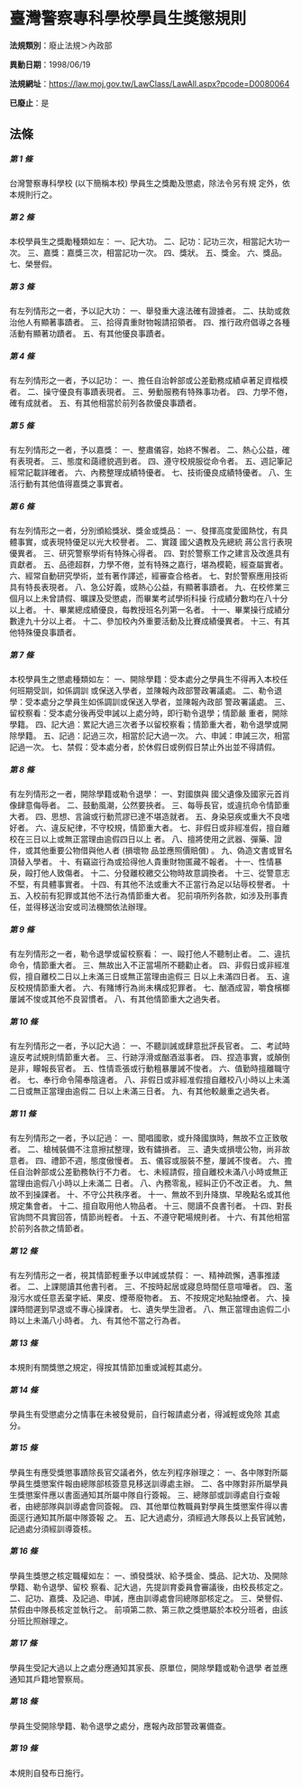 # 臺灣警察專科學校學員生獎懲規則

**法規類別**：廢止法規＞內政部

**異動日期**：1998/06/19  

**法規網址**：https://law.moj.gov.tw/LawClass/LawAll.aspx?pcode=D0080064

**已廢止**：是



## 法條
##### 第 1 條
台灣警察專科學校 (以下簡稱本校) 學員生之獎勵及懲處，除法令另有規
定外，依本規則行之。

##### 第 2 條
本校學員生之獎勵種類如左：
一、記大功。
二、記功：記功三次，相當記大功一次。
三、嘉獎：嘉獎三次，相當記功一次。
四、獎狀。
五、獎金。
六、獎品。
七、榮譽假。


##### 第 3 條
有左列情形之一者，予以記大功：
一、舉發重大違法確有證據者。
二、扶助或救治他人有顯著事蹟者。
三、拾得貴重財物報請招領者。
四、推行政府倡導之各種活動有顯著功蹟者。
五、有其他優良事蹟者。


##### 第 4 條
有左列情形之一者，予以記功：
一、擔任自治幹部或公差勤務成績卓著足資楷模者。
二、操守優良有事蹟表現者。
三、勞動服務有特殊事功者。
四、力學不倦，確有成就者。
五、有其他相當於前列各款優良事蹟者。


##### 第 5 條
有左列情形之一者，予以嘉獎：
一、整肅儀容，始終不懈者。
二、熱心公益，確有表現者。
三、態度和藹禮貌週到者。
四、遵守校規服從命令者。
五、週記筆記經常記載詳確者。
六、內務整理成績特優者。
七、技術優良成績特優者。
八、生活行動有其他值得嘉獎之事實者。


##### 第 6 條
有左列情形之一者，分別頒給獎狀、獎金或獎品：
一、發揮高度愛國熱忱，有具體事實，或表現特優足以光大校譽者。
二、實踐  國父遺教及先總統  蔣公言行表現優異者。
三、研究警察學術有特殊心得者。
四、對於警察工作之建言及改進具有貢獻者。
五、品德超群，力學不倦，並有特殊之嘉行，堪為模範，經查屬實者。
六、經常自動研究學術，並有著作譯述，經審查合格者。
七、對於警察應用技術具有特長表現者。
八、急公好義，或熱心公益，有顯著事蹟者。
九、在校修業三個月以上未曾請假、曠課及受懲處，而畢業考試學術科操
    行成績分數均在八十分以上者。
十、畢業總成績優良，每教授班名列第一名者。
十一、畢業操行成績分數達九十分以上者。
十二、參加校內外重要活動及比賽成績優異者。
十三、有其他特殊優良事蹟者。


##### 第 7 條
本校學員生之懲處種類如左：
一、開除學籍：受本處分之學員生不得再入本校任何班期受訓，如係調訓
    或保送入學者，並陳報內政部警政署議處。
二、勒令退學：受本處分之學員生如係調訓或保送入學者，並陳報內政部
    警政署議處。
三、留校察看：受本處分後再受申誡以上處分時，即行勒令退學；情節嚴
    重者，開除學籍。
四、記大過：累記大過三次者予以留校察看；情節重大者，勒令退學或開
    除學籍。
五、記過：記過三次，相當於記大過一次。
六、申誡：申誡三次，相當記過一次。
七、禁假：受本處分者，於休假日或例假日禁止外出並不得請假。


##### 第 8 條
有左列情形之一者，開除學籍或勒令退學：
一、對國旗與  國父遺像及國家元首肖像肆意侮辱者。
二、鼓動風潮，公然要挾者。
三、每辱長官，或違抗命令情節重大者。
四、思想、言論或行動荒謬已達不堪造就者。
五、身染惡疾或重大不良嗜好者。
六、違反紀律，不守校規，情節重大者。
七、非假日或非經准假，擅自離校在三日以上或無正當理由逾假四日以上
    者。
八、擅將使用之武器、彈藥、證件，或其他重要公物借與他人者 (損壞物
    品並應照價賠償) 。
九、偽造文書或冒名頂替入學者。
十、有竊盜行為或拾得他人貴重財物匿藏不報者。
十一、性情暴戾，毆打他人致傷者。
十二、分發離校繳交公物時故意調換者。
十三、從警意志不堅，有具體事實者。
十四、有其他不法或重大不正當行為足以玷辱校譽者。
十五、入校前有犯罪或其他不法行為情節重大者。
犯前項所列各款，如涉及刑事責任，並得移送治安或司法機關依法辦理。


##### 第 9 條
有左列情形之一者，勒令退學或留校察看：
一、毆打他人不聽制止者。
二、違抗命令，情節重大者。
三、無故出入不正當場所不聽勸止者。
四、非假日或非經准假，擅自離校二日以上未滿三日或無正當理由逾假三
    日以上未滿四日者。
五、違反校規情節重大者。
六、有賭博行為尚未構成犯罪者。
七、酗酒成習，嚼食檳榔屢誡不悛或其他不良習慣者。
八、有其他情節重大之過失者。


##### 第 10 條
有左列情形之一者，予以記大過：
一、不聽訓誡或肆意批評長官者。
二、考試時違反考試規則情節重大者。
三、行跡浮滑或酗酒滋事者。
四、捏造事實，或顛倒是非，矇報長官者。
五、性情乖張或行動粗暴屢誡不悛者。
六、值勤時擅離職守者。
七、奉行命令陽奉陰違者。
八、非假日或非經准假擅自離校八小時以上未滿二日或無正當理由逾假二
    日以上未滿三日者。
九、有其他較嚴重之過失者。


##### 第 11 條
有左列情形之一者，予以記過：
一、聞唱國歌，或升降國旗時，無故不立正致敬者。
二、槍械裝備不注意擦拭整理，致有鏽損者。
三、遺失或損壞公物，尚非故意者。
四、禮節不週，態度傲慢者。
五、儀容或服裝不整，屢誡不悛者。
六、擔任自治幹部或公差勤務執行不力者。
七、未經請假，擅自離校未滿八小時或無正當理由逾假八小時以上未滿二
    日者。
八、內務零亂，經糾正仍不改正者。
九、無故不到操課者。
十、不守公共秩序者。
十一、無故不到升降旗、早晚點名或其他規定集會者。
十二、擅自取用他人物品者。
十三、閱讀不良書刊者。
十四、對長官詢問不具實回答，情節尚輕者。
十五、不遵守靶場規則者。
十六、有其他相當於前列各款之情節者。


##### 第 12 條
有左列情形之一者，視其情節輕重予以申誡或禁假：
一、精神疏懈，遇事推諉者。
二、上課閱讀其他書刊者。
三、不按時起居或寢息時間任意喧嘩者。
四、濫潑污水或任意丟棄字紙、果皮、煙蒂廢物者。
五、不按規定地點抽煙者。
六、操課時間遲到早退或不專心操課者。
七、遺失學生證者。
八、無正當理由逾假二小時以上未滿八小時者。
九、有其他不當之行為者。


##### 第 13 條
本規則有關獎懲之規定，得按其情節加重或減輕其處分。

##### 第 14 條
學員生有受懲處分之情事在未被發覺前，自行報請處分者，得減輕或免除
其處分。

##### 第 15 條
學員生有應受獎懲事蹟除長官交議者外，依左列程序辦理之：
一、各中隊對所屬學員生獎懲案件報由總隊部核簽意見移送訓導處主辦。
二、各中隊對非所屬學員生獎懲案件應以書面通知其所屬中隊自行簽報。
三、總隊部或訓導處自行查報者，由總部隊與訓導處會同簽報。
四、其他單位教職員對學員生獎懲案件得以書面逕行通知其所屬中隊簽報
    之。
五、記大過處分，須經過大隊長以上長官誡勉，記過處分須經訓導簽核。


##### 第 16 條
學員生獎懲之核定職權如左：
一、頒發獎狀、給予獎金、獎品、記大功、及開除學籍、勒令退學、留校
    察看、記大過，先提訓育委員會審議後，由校長核定之。
二、記功、嘉獎、及記過、申誡，應由訓導處會同總隊部核定之。
三、榮譽假、禁假由中隊長核定並執行之。
前項第二款、第三款之獎懲屬於本校分班者，由該分班比照辦理之。


##### 第 17 條
學員生受記大過以上之處分應通知其家長、原單位，開除學籍或勒令退學
者並應通知其戶籍地警察局。

##### 第 18 條
學員生受開除學籍、勒令退學之處分，應報內政部警政署備查。

##### 第 19 條
本規則自發布日施行。


